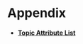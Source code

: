 # Appendix<a name="smn_api_a0000"></a>

-   **[Topic Attribute List](topic-attribute-list.md)**  


